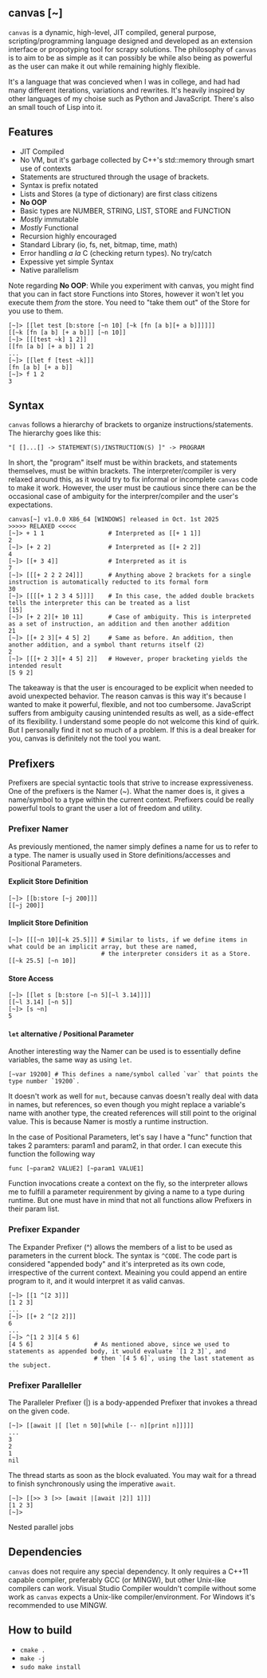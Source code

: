 canvas [~]
----------
`canvas` is a dynamic, high-level, JIT compiled, general purpose, scripting/programming language designed and developed as an extension interface or propotyping tool for scrapy solutions. The philosophy of `canvas` is to aim to be as simple as it can possibly be while also being as powerful as the user can make it out while remaining highly flexible.

It's a language that was concieved when I was in college, and had had many different iterations, variations and rewrites. It's heavily inspired by other languages of my choise such as Python and JavaScript. There's also an small touch of Lisp into it.

## Features
- JIT Compiled
- No VM, but it's garbage collected by C++'s std::memory through smart use of contexts
- Statements are structured through the usage of brackets.
- Syntax is prefix notated
- Lists and Stores (a type of dictionary) are first class citizens
- **No OOP**
- Basic types are NUMBER, STRING, LIST, STORE and FUNCTION
- _Mostly_ immutable
- _Mostly_ Functional
- Recursion highly encouraged
- Standard Library (io, fs, net, bitmap, time, math)
- Error handling _a la_ C (checking return types). No try/catch
- Expessive yet simple Syntax
- Native parallelism

Note regarding **No OOP**: While you experiment with canvas, you might find that you can in fact store Functions into Stores, however it won't let you execute them _from_ the store. You need to "take them out" of the Store for you use to them.
```
[~]> [[let test [b:store [~n 10] [~k [fn [a b][+ a b]]]]]]
[[~k [fn [a b] [+ a b]]] [~n 10]]
[~]> [[[test ~k] 1 2]]
[[fn [a b] [+ a b]] 1 2]
...
[~]> [[let f [test ~k]]]
[fn [a b] [+ a b]]
[~]> f 1 2
3
```

## Syntax

`canvas` follows a hierarchy of brackets to organize instructions/statements. The hierarchy goes like this:

```
"[ []...[] -> STATEMENT(S)/INSTRUCTION(S) ]" -> PROGRAM

```

In short, the "program" itself must be within brackets, and statements themselves, must be within brackets. The interpreter/compiler is very relaxed around this, as it would try to fix informal or incomplete `canvas` code to make it work. However, the user must be cautious since there can be the occasional case of ambiguity for the interprer/compiler and the user's expectations.

```
canvas[~] v1.0.0 X86_64 [WINDOWS] released in Oct. 1st 2025
>>>>> RELAXED <<<<<
[~]> + 1 1                  # Interpreted as [[+ 1 1]]
2
[~]> [+ 2 2]                # Interpreted as [[+ 2 2]]
4
[~]> [[+ 3 4]]              # Interpreted as it is
7
[~]> [[[+ 2 2 2 24]]]       # Anything above 2 brackets for a single instruction is automatically reducted to its formal form
30
[~]> [[[[+ 1 2 3 4 5]]]]    # In this case, the added double brackets tells the interpreter this can be treated as a list 
[15]
[~]> [+ 2 2][+ 10 11]       # Case of ambiguity. This is interpreted as a set of instruction, an addition and then another addition
21
[~]> [[+ 2 3][+ 4 5] 2]     # Same as before. An addition, then another addition, and a symbol thant returns itself (2)
2
[~]> [[[+ 2 3][+ 4 5] 2]]   # However, proper bracketing yields the intended result
[5 9 2]
```

The takeaway is that the user is encouraged to be explicit when needed to avoid unexpected behavior. The reason canvas is this way it's because I wanted to make it powerful, flexible, and not too cumbersome. JavaScript suffers from ambiguity causing unintended results as well, as a side-effect of its flexibility. I understand some people do not welcome this kind of quirk. But I personally find it not so much of a problem. If this is a deal breaker for you, canvas is definitely not the tool you want. 

## Prefixers

Prefixers are special syntactic tools that strive to increase expressiveness. One of the prefixers is the Namer (~). What the namer does is, it gives a name/symbol to a type within the current context. Prefixers could be really powerful tools to grant the user a lot of freedom and utility.

### Prefixer Namer

As previously mentioned, the namer simply defines a name for us to refer to a type. The namer is usually used in Store definitions/accesses and Positional Parameters.

#### Explicit Store Definition
```
[~]> [[b:store [~j 200]]]
[[~j 200]]
```

#### Implicit Store Definition
```
[~]> [[[~n 10][~k 25.5]]] # Similar to lists, if we define items in what could be an implicit array, but these are named,
                          # the interpreter considers it as a Store.
[[~k 25.5] [~n 10]]
```

#### Store Access
```
[~]> [[let s [b:store [~n 5][~l 3.14]]]]
[[~l 3.14] [~n 5]]
[~]> [s ~n]
5
```

#### `let` alternative / Positional Parameter
Another interesting way the Namer can be used is to essentially define variables, the same way as using `let`.

```
[~var 19200] # This defines a name/symbol called `var` that points the type number `19200`.
```

It doesn't work as well for `mut`, because canvas doesn't really deal with data in names, but references, so even though you might replace a variable's name with another type, the created references will still point to the original value. This is because Namer is mostly a runtime instruction.

In the case of Positional Parameters, let's say I have a "func" function that takes 2 paramters: param1 and param2, in that order. I can execute this function the following way

```func [~param2 VALUE2] [~param1 VALUE1]```

Function invocations create a context on the fly, so the interpreter allows me to fulfill a parameter requirenment by giving a name to a type during runtime. But one must have in mind that not all functions allow Prefixers in their param list.

### Prefixer Expander

The Expander Prefixer (^) allows the members of a list to be used as parameters in the current block. The syntax is `^CODE`. The code part is considered "appended body" and it's interpreted as its own code, irrespective of the current context. Meaining you could append an entire program to it, and it would interpret it as valid canvas.

```
[~]> [[1 ^[2 3]]]
[1 2 3]
...
[~]> [[+ 2 ^[2 2]]]
6
...
[~]> ^[1 2 3][4 5 6]
[4 5 6]                 # As mentioned above, since we used to statements as appended body, it would evaluate `[1 2 3]`, and
                        # then `[4 5 6]`, using the last statement as the subject.
```

### Prefixer Paralleller

The Paralleler Prefixer (|) is a body-appended Prefixer that invokes a thread on the given code.

```
[~]> [[await |[ [let n 50][while [-- n][print n]]]]]
...
3
2
1
nil
```

The thread starts as soon as the block evaluated. You may wait for a thread to finish synchronously using the imperative `await`. 

```
[~]> [[>> 3 [>> [await |[await |2]] 1]]]
[1 2 3]
[~]>
```
Nested parallel jobs
 

## Dependencies
`canvas` does not require any special dependency. It only requires a C++11 capable compiler, preferably GCC (or MINGW), but other Unix-like compilers can work. Visual Studio Compiler wouldn't compile without some work as `canvas` expects a Unix-like compiler/environment. For Windows it's recommended to use MINGW.

## How to build
- `cmake .`
- `make -j`
- `sudo make install`